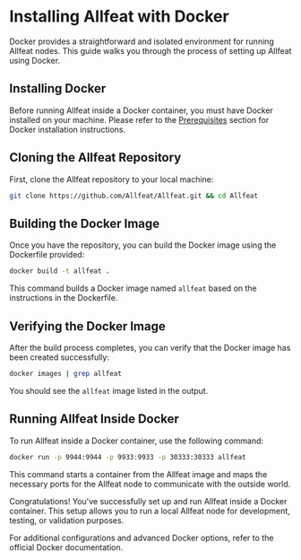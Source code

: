 # Installing Allfeat with Docker

Docker provides a straightforward and isolated environment for running Allfeat nodes. This guide walks you through the process of setting up Allfeat using Docker.

## Installing Docker

Before running Allfeat inside a Docker container, you must have Docker installed on your machine. Please refer to the [Prerequisites](../prerequisites.md) section for Docker installation instructions.

## Cloning the Allfeat Repository

First, clone the Allfeat repository to your local machine:

```bash
git clone https://github.com/Allfeat/Allfeat.git && cd Allfeat
```

## Building the Docker Image

Once you have the repository, you can build the Docker image using the Dockerfile provided:

```bash
docker build -t allfeat .
```

This command builds a Docker image named `allfeat` based on the instructions in the Dockerfile.

## Verifying the Docker Image

After the build process completes, you can verify that the Docker image has been created successfully:

```bash
docker images | grep allfeat
```

You should see the `allfeat` image listed in the output.

## Running Allfeat Inside Docker

To run Allfeat inside a Docker container, use the following command:

```bash
docker run -p 9944:9944 -p 9933:9933 -p 30333:30333 allfeat
```

This command starts a container from the Allfeat image and maps the necessary ports for the Allfeat node to communicate with the outside world.

Congratulations! You've successfully set up and run Allfeat inside a Docker container. This setup allows you to run a local Allfeat node for development, testing, or validation purposes.

For additional configurations and advanced Docker options, refer to the official Docker documentation.
